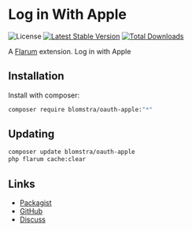 # Log in With Apple

![License](https://img.shields.io/badge/license-MIT-blue.svg) [![Latest Stable Version](https://img.shields.io/packagist/v/blomstra/oauth-apple.svg)](https://packagist.org/packages/blomstra/oauth-apple) [![Total Downloads](https://img.shields.io/packagist/dt/blomstra/oauth-apple.svg)](https://packagist.org/packages/blomstra/oauth-apple)

A [Flarum](http://flarum.org) extension. Log in with Apple

## Installation

Install with composer:

```sh
composer require blomstra/oauth-apple:"*"
```

## Updating

```sh
composer update blomstra/oauth-apple
php flarum cache:clear
```

## Links

- [Packagist](https://packagist.org/packages/blomstra/oauth-apple)
- [GitHub](https://github.com/blomstra/oauth-apple)
- [Discuss](https://discuss.flarum.org/d/PUT_DISCUSS_SLUG_HERE)
